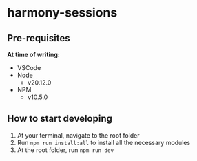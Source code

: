# harmony-sessions

## Pre-requisites

**At time of writing:**
- VSCode
- Node
    - v20.12.0
- NPM
    - v10.5.0

## How to start developing

1. At your terminal, navigate to the root folder
2. Run `npm run install:all` to install all the necessary modules
3. At the root folder, run `npm run dev`
